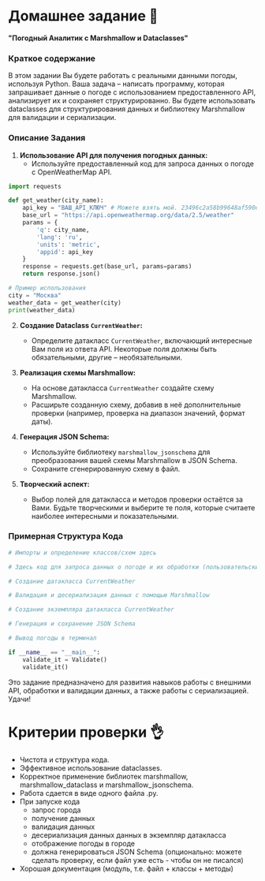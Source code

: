 # Домашнее задание 📃

**"Погодный Аналитик с Marshmallow и Dataclasses"**

### Краткое содержание
В этом задании Вы будете работать с реальными данными погоды, используя Python. Ваша задача – написать программу, которая запрашивает данные о погоде с использованием предоставленного API, анализирует их и сохраняет структурированно. Вы будете использовать dataclasses для структурирования данных и библиотеку Marshmallow для валидации и сериализации.

### Описание Задания
1. **Использование API для получения погодных данных:**
   - Используйте предоставленный код для запроса данных о погоде с OpenWeatherMap API.

```python
import requests

def get_weather(city_name):
    api_key = "ВАШ_API_КЛЮЧ" # Можете взять мой. 23496c2a58b99648af590ee8a29c5348
    base_url = "https://api.openweathermap.org/data/2.5/weather"
    params = {
        'q': city_name,
        'lang': 'ru',
        'units': 'metric',
        'appid': api_key
    }
    response = requests.get(base_url, params=params)
    return response.json()

# Пример использования
city = "Москва"
weather_data = get_weather(city)
print(weather_data)

```


2. **Создание Dataclass `CurrentWeather`:**
   - Определите датакласс `CurrentWeather`, включающий интересные Вам поля из ответа API. Некоторые поля должны быть обязательными, другие – необязательными.

3. **Реализация схемы Marshmallow:**
   - На основе датакласса `CurrentWeather` создайте схему Marshmallow.
   - Расширьте созданную схему, добавив в неё дополнительные проверки (например, проверка на диапазон значений, формат даты).

4. **Генерация JSON Schema:**
   - Используйте библиотеку `marshmallow_jsonschema` для преобразования вашей схемы Marshmallow в JSON Schema.
   - Сохраните сгенерированную схему в файл.

5. **Творческий аспект:**
   - Выбор полей для датакласса и методов проверки остаётся за Вами. Будьте творческими и выберите те поля, которые считаете наиболее интересными и показательными.


### Примерная Структура Кода
```python
# Импорты и определение классов/схем здесь

# Здесь код для запроса данных о погоде и их обработки (пользовательский ввод через инпут)

# Создание датакласса CurrentWeather

# Валидация и десериализация данных с помощью Marshmallow

# Создание экземпляра датакласса CurrentWeather

# Генерация и сохранение JSON Schema

# Вывод погоды в терминал

if __name__ == "__main__":
    validate_it = Validate()
    validate_it()
```

Это задание предназначено для развития навыков работы с внешними API, обработки и валидации данных, а также работы с сериализацией. Удачи!

# Критерии проверки 👌

- Чистота и структура кода.
- Эффективное использование dataclasses.
- Корректное применение библиотек marshmallow, marshmallow_dataclass и marshmallow_jsonschema.
- Работа сдается в виде одного файла .py.
- При запуске кода 
	- запрос города
	- получение данных
	- валидация данных
	- десериализация данных данных в экземпляр датакласса
	- отображение погоды в городе
	- должна генерироваться JSON Schema (опционально: можете сделать проверку, если файл уже есть - чтобы он не писался)
- Хорошая документация (модуль, т.е. файл + классы + методы)